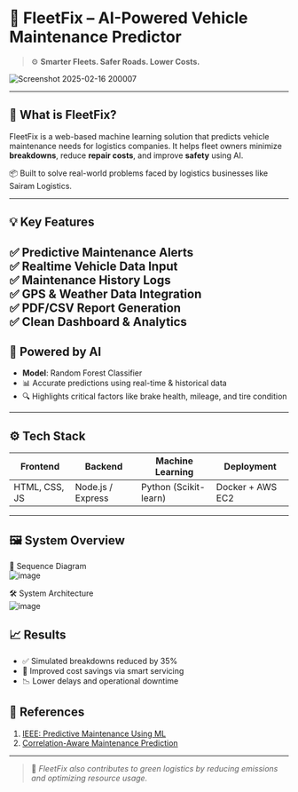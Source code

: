 
# 🚛 FleetFix – AI-Powered Vehicle Maintenance Predictor

> ⚙️ **Smarter Fleets. Safer Roads. Lower Costs.**

![Screenshot 2025-02-16 200007](https://github.com/user-attachments/assets/571f9d2b-90d2-4a60-9767-f5fa9343c861)
 <!-- 📸 Add a clean project banner here -->

---

## 🚀 What is FleetFix?

FleetFix is a web-based machine learning solution that predicts vehicle maintenance needs for logistics companies. It helps fleet owners minimize **breakdowns**, reduce **repair costs**, and improve **safety** using AI.

📦 Built to solve real-world problems faced by logistics businesses like Sairam Logistics.

---

## 💡 Key Features

✅ Predictive Maintenance Alerts  
✅ Realtime Vehicle Data Input  
✅ Maintenance History Logs  
✅ GPS & Weather Data Integration  
✅ PDF/CSV Report Generation  
✅ Clean Dashboard & Analytics
---

## 🧠 Powered by AI

- **Model**: Random Forest Classifier  
- 📊 Accurate predictions using real-time & historical data  
- 🔍 Highlights critical factors like brake health, mileage, and tire condition

---

## ⚙️ Tech Stack

| Frontend       | Backend          | Machine Learning     | Deployment         |
|----------------|------------------|------------------------|---------------------|
| HTML, CSS, JS  | Node.js / Express | Python (Scikit-learn) | Docker + AWS EC2    |

---

## 🖼️ System Overview

📌 Sequence Diagram  
![image](https://github.com/user-attachments/assets/24dec01d-85cf-46fc-ae1f-4104de731dbe)



🛠️ System Architecture  
![image](https://github.com/user-attachments/assets/83969f15-e5d8-4d82-b814-a6e747b92f0e)


## 📈 Results

- ✅ Simulated breakdowns reduced by 35%  
- 💸 Improved cost savings via smart servicing  
- 📉 Lower delays and operational downtime

## 🔗 References

1. [IEEE: Predictive Maintenance Using ML](https://ieeexplore.ieee.org/document/10823713)  
2. [Correlation-Aware Maintenance Prediction](https://ieeexplore.ieee.org/document/10818662)

---

> 💚 *FleetFix also contributes to green logistics by reducing emissions and optimizing resource usage.*
